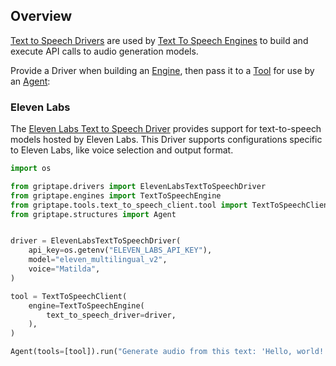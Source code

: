 ## Overview

[Text to Speech Drivers](../../reference/griptape/drivers/text_to_speech/index.md) are used by [Text To Speech Engines](../engines/audio/text-to-speech-engine.md) to build and execute API calls to audio generation models.

Provide a Driver when building an [Engine](../engines/audio-generation-engines.md), then pass it to a [Tool](../tools/index.md) for use by an [Agent](../structures/agents.md):

### Eleven Labs

The [Eleven Labs Text to Speech Driver](../../reference/griptape/drivers/text_to_speech/elevenlabs_text_to_speech_driver.md) provides support for text-to-speech models hosted by Eleven Labs. This Driver supports configurations specific to Eleven Labs, like voice selection and output format.

```python
import os

from griptape.drivers import ElevenLabsTextToSpeechDriver
from griptape.engines import TextToSpeechEngine
from griptape.tools.text_to_speech_client.tool import TextToSpeechClient
from griptape.structures import Agent


driver = ElevenLabsTextToSpeechDriver(
    api_key=os.getenv("ELEVEN_LABS_API_KEY"),
    model="eleven_multilingual_v2",
    voice="Matilda",
)

tool = TextToSpeechClient(
    engine=TextToSpeechEngine(
        text_to_speech_driver=driver,
    ),
)

Agent(tools=[tool]).run("Generate audio from this text: 'Hello, world!'")
```
